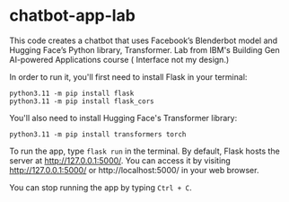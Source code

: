 # chatbot-app-lab
This code creates a chatbot that uses Facebook’s Blenderbot model and Hugging Face’s Python library, Transformer. Lab from IBM's Building Gen AI-powered Applications course ( Interface not my design.)

In order to run it, you'll first need to install Flask in your terminal:

```
python3.11 -m pip install flask
python3.11 -m pip install flask_cors
```

You'll also need to install Hugging Face's Transformer library: 

```
python3.11 -m pip install transformers torch
```

To run the app, type `flask run` in the terminal. By default, Flask hosts the server at http://127.0.0.1:5000/. You can access it by visiting http://127.0.0.1:5000/ or http://localhost:5000/ in your web browser.


You can stop running the app by typing `Ctrl + C`. 

